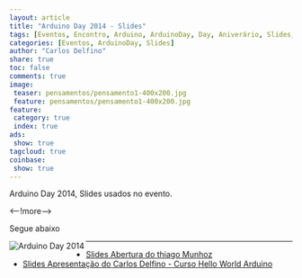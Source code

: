 ```yaml
---
layout: article
title: "Arduino Day 2014 - Slides"
tags: [Eventos, Encontro, Arduino, ArduinoDay, Day, Aniverário, Slides, 2014]
categories: [Eventos, ArduinoDay, Slides]
author: "Carlos Delfino" 
share: true
toc: false
comments: true
image:
 teaser: pensamentos/pensamento1-400x200.jpg
 feature: pensamentos/pensamento1-400x200.jpg
feature:
 category: true
 index: true
ads: 
 show: true
tagcloud: true
coinbase:
 show: true
---
```

Arduino Day 2014, Slides usados no evento.

<--!more-->

Segue abaixo

<a href="http://day.arduinoday.cc">
  <img border="0" alt="Arduino Day 2014" align="left"
    src="http://day.arduino.cc/wp-content/themes/arduinoWide/arduinoday/banners/ARDUINODAY_200x400.png" />
</a>
<hr>

<ul>
<li><a href="http://carlosdelfino.com.br/arduinoday/ppt-finais/AberturaThiagoMunhoz.pptx">Slides Abertura do thiago Munhoz</a>
<li>
<a href="http://carlosdelfino.com.br/arduinoday/ppt-finais/Hello%20World%20Arduino/Arduino%20Day%202014%20-%20BH%20-%20Hello%20World%20Arduino/assets/player/KeynoteDHTMLPlayer.html#3">Slides Apresentação do Carlos Delfino - Curso Hello World Arduino</a>
</ul>
